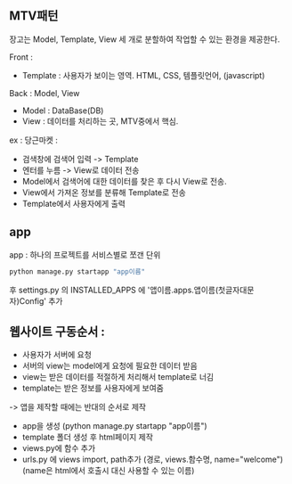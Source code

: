 ## MTV패턴

장고는 Model, Template, View 세 개로 분할하여 작업할 수 있는 환경을 제공한다.

Front : 

- Template : 사용자가 보이는 영역. HTML, CSS, 템플릿언어, (javascript)

Back : Model, View

- Model : DataBase(DB)
- View : 데이터를 처리하는 곳, MTV중에서 핵심.

ex : 당근마켓 :

- 검색창에 검색어 입력 -> Template
- 엔터를 누름 -> View로 데이터 전송
- Model에서 검색어에 대한 데이터를 찾은 후 다시 View로 전송.
- View에서 가져온 정보를 분류해 Template로 전송
- Template에서 사용자에게 출력

## app

app : 하나의 프로젝트를 서비스별로 쪼갠 단위

```python
python manage.py startapp "app이름"
```

후 settings.py 의 INSTALLED_APPS 에 '앱이름.apps.앱이름(첫글자대문자)Config' 추가

## 웹사이트 구동순서 :

- 사용자가 서버에 요청
- 서버의 view는 model에게 요청에 필요한 데이터 받음
- view는 받은 데이터를 적절하게 처리해서 template로 너김
- template는 받은 정보를 사용자에게 보여줌

-> 앱을 제작할 때에는 반대의 순서로 제작

- app을 생성 (python manage.py startapp "app이름")
- template 폴더 생성 후 html페이지 제작
- views.py에 함수 추가
- urls.py 에 views import, path추가 (경로, views.함수명, name="welcome") (name은 html에서 호출시 대신 사용할 수 있는 이름)

